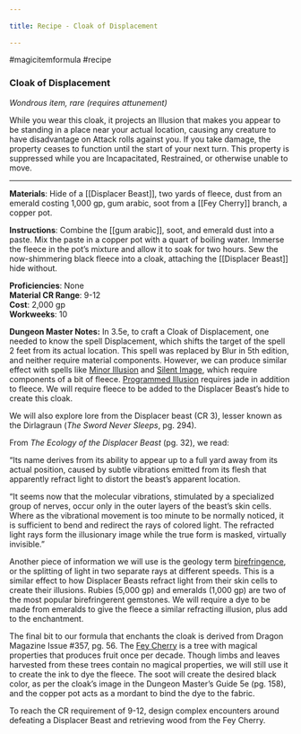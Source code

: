 --- 
title: Recipe - Cloak of Displacement 
---
#magicitemformula #recipe 
### Cloak of Displacement

_Wondrous item, rare (requires attunement)_  

While you wear this cloak, it projects an Illusion that makes you appear to be standing in a place near your actual location, causing any creature to have disadvantage on Attack rolls against you. If you take damage, the property ceases to function until the start of your next turn. This property is suppressed while you are Incapacitated, Restrained, or otherwise unable to move.

---

**Materials**: Hide of a [[Displacer Beast]], two yards of fleece, dust from an emerald costing 1,000 gp, gum arabic, soot from a [[Fey Cherry]] branch, a copper pot.

**Instructions**: Combine the [[gum arabic]], soot, and emerald dust into a paste. Mix the paste in a copper pot with a quart of boiling water. Immerse the fleece in the pot’s mixture and allow it to soak for two hours. Sew the now-shimmering black fleece into a cloak, attaching the [[Displacer Beast]] hide without.

**Proficiencies**: None  
**Material CR Range**: 9-12  
**Cost**: 2,000 gp  
**Workweeks**: 10

**Dungeon Master Notes:** In 3.5e, to craft a Cloak of Displacement, one needed to know the spell Displacement, which shifts the target of the spell 2 feet from its actual location. This spell was replaced by Blur in 5th edition, and neither require material components. However, we can produce similar effect with spells like [Minor Illusion](https://www.dndbeyond.com/spells/minor-illusion) and [Silent Image](https://www.dndbeyond.com/spells/silent-image), which require components of a bit of fleece. [Programmed Illusion](https://www.dndbeyond.com/spells/programmed-illusion) requires jade in addition to fleece. We will require fleece to be added to the Displacer Beast’s hide to create this cloak.

We will also explore lore from the Displacer beast (CR 3), lesser known as the Dirlagraun (_The Sword Never Sleeps_, pg. 294).

From _The Ecology of the Displacer Beast_ (pg. 32), we read:

“Its name derives from its ability to appear up to a full yard away from its actual position, caused by subtle vibrations emitted from its flesh that apparently refract light to distort the beast’s apparent location.  
  
“It seems now that the molecular vibrations, stimulated by a specialized group of nerves, occur only in the outer layers of the beast’s skin cells. Where as the vibrational movement is too minute to be normally noticed, it is sufficient to bend and redirect the rays of colored light. The refracted light rays form the illusionary image while the true form is masked, virtually invisible.”  

Another piece of information we will use is the geology term [birefringence](https://www.gemrockauctions.com/learn/news/what-is-gemstone-birefringence), or the splitting of light in two separate rays at different speeds. This is a similar effect to how Displacer Beasts refract light from their skin cells to create their illusions. Rubies (5,000 gp) and emeralds (1,000 gp) are two of the most popular birefringerent gemstones. We will require a dye to be made from emeralds to give the fleece a similar refracting illusion, plus add to the enchantment.

The final bit to our formula that enchants the cloak is derived from Dragon Magazine Issue #357, pg. 56. The [Fey Cherry](https://www.realmshelps.net/magic/items/magicplants.shtml) is a tree with magical properties that produces fruit once per decade. Though limbs and leaves harvested from these trees contain no magical properties, we will still use it to create the ink to dye the fleece. The soot will create the desired black color, as per the cloak’s image in the Dungeon Master’s Guide 5e (pg. 158), and the copper pot acts as a mordant to bind the dye to the fabric.

To reach the CR requirement of 9-12, design complex encounters around defeating a Displacer Beast and retrieving wood from the Fey Cherry.
